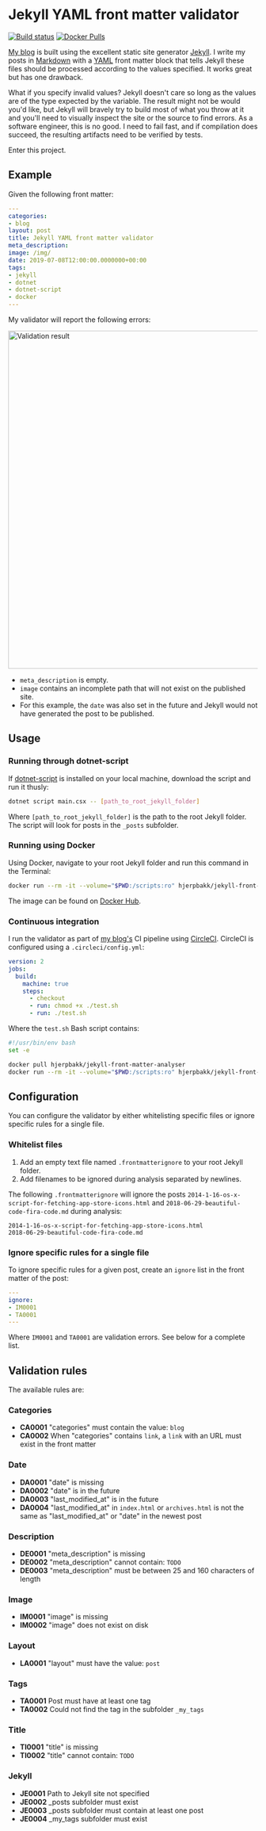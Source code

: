 # Jekyll YAML front matter validator

[![Build status](https://github.com/sankra/jekyll-yaml-front-matter-analyser/workflows/CI/badge.svg)](https://github.com/Sankra/jekyll-yaml-front-matter-analyser/actions) [![Docker Pulls](https://img.shields.io/docker/pulls/hjerpbakk/jekyll-front-matter-analyser.svg?style=popout)](https://hub.docker.com/r/hjerpbakk/jekyll-front-matter-analyser)

[My blog](https://hjerpbakk.com) is built using the excellent static site generator [Jekyll][1]. I write my posts in [Markdown][2] with a [YAML][3] front matter block that tells Jekyll these files should be processed according to the values specified. It works great but has one drawback.

What if you specify invalid values? Jekyll doesn't care so long as the values are of the type expected by the variable. The result might not be would you'd like, but Jekyll will bravely try to build most of what you throw at it and you'll need to visually inspect the site or the source to find errors. As a software engineer, this is no good. I need to fail fast, and if compilation does succeed, the resulting artifacts need to be verified by tests.

Enter this project.

## Example

Given the following front matter:

```yaml
---
categories:
- blog
layout: post
title: Jekyll YAML front matter validator
meta_description:
image: /img/
date: 2019-07-08T12:00:00.0000000+00:00
tags:
- jekyll
- dotnet
- dotnet-script
- docker
---
```

My validator will report the following errors:

<img width="682" alt="Validation result" src="https://hjerpbakk.com/img/jekyll-yaml-front-matter-validator/jekyll-yaml-front-matter-validator.png">

- `meta_description` is empty.
- `image` contains an incomplete path that will not exist on the published site.
- For this example, the `date` was also set in the future and Jekyll would not have generated the post to be published.

## Usage

### Running through dotnet-script

If [dotnet-script][6] is installed on your local machine, download the script and run it thusly:

```bash
dotnet script main.csx -- [path_to_root_jekyll_folder]
```

Where `[path_to_root_jekyll_folder]` is the path to the root Jekyll folder. The script will look for posts in the `_posts` subfolder.

### Running using Docker

Using Docker, navigate to your root Jekyll folder and run this command in the Terminal:

```bash
docker run --rm -it --volume="$PWD:/scripts:ro" hjerpbakk/jekyll-front-matter-analyser
```

The image can be found on [Docker Hub][7].

### Continuous integration

I run the validator as part of [my blog's](https://hjerpbakk.com) CI pipeline using [CircleCI][8]. CircleCI is configured using a `.circleci/config.yml`:

```yaml
version: 2
jobs:
  build:
    machine: true
    steps:
      - checkout
      - run: chmod +x ./test.sh
      - run: ./test.sh
```

Where the `test.sh` Bash script contains:

```bash
#!/usr/bin/env bash
set -e

docker pull hjerpbakk/jekyll-front-matter-analyser
docker run --rm -it --volume="$PWD:/scripts:ro" hjerpbakk/jekyll-front-matter-analyser
```

## Configuration

You can configure the validator by either whitelisting specific files or ignore specific rules for a single file.

### Whitelist files

1. Add an empty text file named `.frontmatterignore` to your root Jekyll folder.
2. Add filenames to be ignored during analysis separated by newlines.

The following `.frontmatterignore` will ignore the posts `2014-1-16-os-x-script-for-fetching-app-store-icons.html` and `2018-06-29-beautiful-code-fira-code.md` during analysis:

```text
2014-1-16-os-x-script-for-fetching-app-store-icons.html
2018-06-29-beautiful-code-fira-code.md
```

### Ignore specific rules for a single file

To ignore specific rules for a given post, create an `ignore` list in the front matter of the post:

```yaml
---
ignore:
- IM0001
- TA0001
---
```

Where `IM0001` and `TA0001` are validation errors. See below for a complete list.

## Validation rules

The available rules are:

### Categories

- **CA0001** "categories" must contain the value: `blog`
- **CA0002** When "categories" contains `link`, a `link` with an URL must exist in the front matter

### Date

- **DA0001** "date" is missing
- **DA0002** "date" is in the future
- **DA0003** "last_modified_at" is in the future
- **DA0004** "last_modified_at" in `index.html` or `archives.html` is not the same as "last_modified_at" or "date" in the newest post

### Description

- **DE0001** "meta_description" is missing
- **DE0002** "meta_description" cannot contain: `TODO`
- **DE0003** "meta_description" must be between 25 and 160 characters of length

### Image

- **IM0001** "image" is missing
- **IM0002** "image" does not exist on disk

### Layout

- **LA0001** "layout" must have the value: `post`

### Tags

- **TA0001** Post must have at least one tag
- **TA0002** Could not find the tag in the subfolder `_my_tags`

### Title

- **TI0001** "title" is missing
- **TI0002** "title" cannot contain: `TODO`

### Jekyll

- **JE0001** Path to Jekyll site not specified
- **JE0002** _posts subfolder must exist
- **JE0003** _posts subfolder must contain at least one post
- **JE0004** _my_tags subfolder must exist

[1]: https://jekyllrb.com "Jekyll"
[2]: https://github.com/adam-p/markdown-here/wiki/Markdown-Cheatsheet "Markdown"
[3]: https://yaml.org "YAML"
[4]: https://github.com/Sankra/jekyll-yaml-front-matter-analyser "Jekyll YAML front matter validator source"
[5]: https://github.com/Sankra/jekyll-yaml-front-matter-analyser "Jekyll YAML front matter validator"
[6]: https://github.com/filipw/dotnet-script "dotnet-script"
[7]: https://hub.docker.com/r/hjerpbakk/jekyll-front-matter-analyser "Docker Hub"
[8]: https://circleci.com/ "CircleCI"
